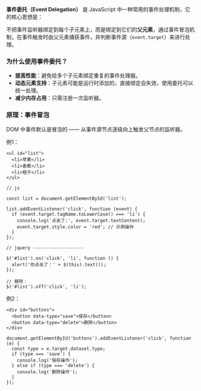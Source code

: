 **事件委托（Event Delegation）** 是 JavaScript 中一种常用的事件处理机制，它的核心思想是：

不把事件监听器绑定到每个子元素上，而是绑定到它们的**父元素**，通过事件冒泡机制，在事件触发时由父元素捕获事件，并判断事件源（`event.target`）来进行处理。

### 为什么使用事件委托？

- **提高性能**：避免给多个子元素绑定重复的事件处理器。
- **动态元素支持**：子元素可能是运行时添加的，直接绑定会失效，使用委托可以统一处理。
- **减少内存占用**：只需注册一次监听器。

### 原理：事件冒泡

DOM 中事件默认是冒泡的 —— 从事件源节点逐级向上触发父节点的监听器。

例1：

```
<ul id="list">
  <li>苹果</li>
  <li>香蕉</li>
  <li>橙子</li>
</ul>

// js

const list = document.getElementById('list');

list.addEventListener('click', function (event) {
  if (event.target.tagName.toLowerCase() === 'li') {
    console.log('点击了:', event.target.textContent);
    event.target.style.color = 'red'; // 示例操作
  }
});

// jquery -------------------

$('#list').on('click', 'li', function () {
  alert('你点击了：' + $(this).text());
});

// 移除：
$('#list').off('click', 'li');

```

例2：

```
<div id="buttons">
  <button data-type="save">保存</button>
  <button data-type="delete">删除</button>
</div>

document.getElementById('buttons').addEventListener('click', function (e) {
  const type = e.target.dataset.type;
  if (type === 'save') {
    console.log('保存操作');
  } else if (type === 'delete') {
    console.log('删除操作');
  }
});
```